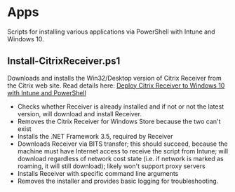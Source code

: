 # Apps
Scripts for installing various applications via PowerShell with Intune and Windows 10.

## Install-CitrixReceiver.ps1
Downloads and installs the Win32/Desktop version of Citrix Receiver from the Citrix web site. Read details here: [Deploy Citrix Receiver to Windows 10 with Intune and PowerShell](https://stealthpuppy.com/deploy-citrix-receiver-intune/)

* Checks whether Receiver is already installed and if not or not the latest version, will download and install Receiver.
* Removes the Citrix Receiver for Windows Store because the two can't exist
* Installs the .NET Framework 3.5, required by Receiver
* Downloads Receiver via BITS transfer; this should succeed, because the machine must have Internet access to receive the script from Intune; will download regardless of network cost state (i.e. if network is marked as roaming, it will still download); likely won't support proxy servers
* Installs Receiver with specific command line arguments
* Removes the installer and provides basic logging for troubleshooting.
